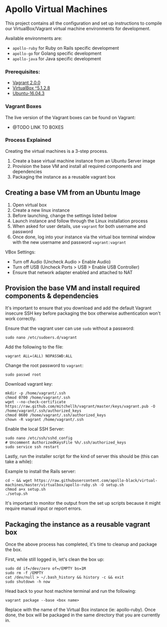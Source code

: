 # Apollo Virtual Machines

This project contains all the configuration and set up instructions to compile our VirtualBox/Vagrant virtual machine environments for development.

Available environments are:

- `apollo-ruby` for Ruby on Rails specific development
- `apollo-go` for Golang specific development
- `apollo-java` for Java specific development

### Prerequisites:

- [Vagrant 2.0.0](https://releases.hashicorp.com/vagrant/2.0.0/vagrant_2.0.0_x86_64.dmg?_ga=2.175497765.666050554.1506000715-1387584540.1505460054)
- [VirtualBox ^5.1.2.8](http://download.virtualbox.org/virtualbox/5.1.28/VirtualBox-5.1.28-117968-OSX.dmg)
- [Ubuntu-16.04.3](http://releases.ubuntu.com/16.04/ubuntu-16.04.3-server-amd64.iso.torrent?_ga=2.185470314.2120170685.1506000760-822906382.1505464433)

### Vagrant Boxes

The live version of the Vagrant boxes can be found on Vagrant:

- @TODO LINK TO BOXES

### Process Explained

Creating the virtual machines is a 3-step process.

1. Create a base virtual machine instance from an Ubuntu Server image
2. Provision the base VM and install all required components and dependencies
3. Packaging the instance as a reusable vagrant box

## Creating a base VM from an Ubuntu Image

1. Open virtual box
2. Create a new linux instance
3. Before launching, change the settings listed below
4. Launch instance and follow through the Linux installation process
5. When asked for user details, use `vagrant` for both username and password
6. Once done, log into your instance via the virtual box terminal window with the new username and password `vagrant:vagrant`

VBox Settings:

- Turn off Audio (Uncheck Audio > Enable Audio)
- Turn off USB (Uncheck Ports > USB > Enable USB Controller)
- Ensure that network adapter enabled and attached to NAT

## Provision the base VM and install required components & dependencies

It's important to ensure that you download and add the default Vagrant insecure SSH key before packaging the box otherwise authentication won't work correctly.

Ensure that the vagrant user can use `sudo` without a password:

```
sudo nano /etc/sudoers.d/vagrant
```

Add the following to the file:

`vagrant ALL=(ALL) NOPASSWD:ALL`

Change the root password to `vagrant`:

`sudo passwd root`

Download vagrant key:

```
mkdir -p /home/vagrant/.ssh
chmod 0700 /home/vagrant/.ssh
wget --no-check-certificate https://raw.github.com/mitchellh/vagrant/master/keys/vagrant.pub -O /home/vagrant/.ssh/authorized_keys
chmod 0600 /home/vagrant/.ssh/authorized_keys
chown -R vagrant /home/vagrant/.ssh
```

Enable the local SSH Server:

```
sudo nano /etc/ssh/sshd_config
# Uncomment AuthorizedKeysFile %h/.ssh/authorized_keys
sudo service ssh restart
```

Lastly, run the installer script for the kind of server this should be (this can take a while):

Example to install the Rails server:

```
cd ~ && wget https://raw.githubusercontent.com/apollo-black/virtual-machines/master/virtualbox/apollo-ruby.sh -O setup.sh
chmod a+x setup.sh
./setup.sh
```

It's important to monitor the output from the set up scripts because it might require manual input or report errors.

## Packaging the instance as a reusable vagrant box

Once the above process has completed, it's time to cleanup and package the box.

First, while still logged in, let's clean the box up:

```
sudo dd if=/dev/zero of=/EMPTY bs=1M
sudo rm -f /EMPTY
cat /dev/null > ~/.bash_history && history -c && exit
sudo shutdown -h now
```

Head back to your host machine terminal and run the following:

`vagrant package --base <box name>`

Replace <box name> with the name of the Virtual Box instance (ie: apollo-ruby). Once done, the box will be packaged in the same directory that you are currently in.
